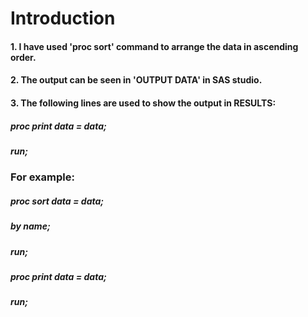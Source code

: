# Introduction
#### 1. I have used 'proc sort' command to arrange the data in ascending order.
#### 2. The output can be seen in 'OUTPUT DATA' in SAS studio.
#### 3. The following lines are used to show the output in RESULTS:
##### proc print data = data;
##### run;

### For example:
##### proc sort data = data;
##### by name;
##### run;
##### proc print data = data;
##### run;

